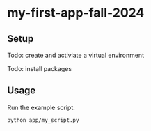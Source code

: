 # my-first-app-fall-2024

## Setup

Todo: create and activiate a virtual environment

Todo: install packages

## Usage
Run the example script:

```sh
python app/my_script.py
``` 
